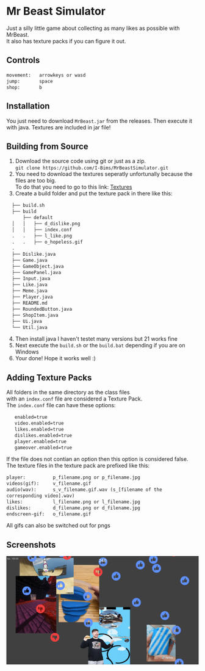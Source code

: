 # Mr Beast Simulator
Just a silly little game about collecting as many likes as possible with MrBeast.<br/>
It also has texture packs if you can figure it out.

## Controls
```
movement:   arrowkeys or wasd
jump:       space
shop:       b
```
## Installation
You just need to download `MrBeast.jar` from the releases. Then execute it with java. Textures are included in jar file!

## Building from Source
1. Download the source code using git or just as a zip.<br/>
`git clone https://github.com/I-Bims/MrBeastSimulator.git`
2. You need to download the textures seperatly unfortunally because the files are too big.<br/>
   To do that you need to go to this link: [Textures](https://drive.google.com/file/d/1FSBybNQ0Ml9k5qRybyvk65wR-m6pqJnL/view?usp=sharing)
3. Create a build folder and put the texture pack in there like this:

```
  ├── build.sh
  ├── build
      ├── default
  │   │   ├── d_dislike.png
  │   │   ├── index.conf
  .   .   ├── l_like.png
  .   .   ├── o_hopeless.gif
  .
  ├── Dislike.java
  ├── Game.java
  ├── GameObject.java
  ├── GamePanel.java
  ├── Input.java
  ├── Like.java
  ├── Meme.java
  ├── Player.java
  ├── README.md
  ├── RoundedButton.java
  ├── ShopItem.java
  ├── Ui.java
  └── Util.java
   ```
4. Then install java I haven't testet many versions but 21 works fine
5. Next execute the `build.sh` or the `build.bat` depending if you are on Windows
6. Your done! Hope it works well :)


## Adding Texture Packs
All folders in the same directory as the class files\
with an `index.conf` file are considered a Texture Pack.\
The `index.conf` file can have these options:
```
   enabled=true
   video.enabled=true
   likes.enabled=true
   dislikes.enabled=true
   player.enabled=true
   gameover.enabled=true
```
If the file does not contian an option then this option is considered false.\
The texture files in the texture pack are prefixed like this:
```
player:          p_filename.png or p_filename.jpg 
videos(gif):     v_filename.gif
audio(wav):      s_v_filename.gif.wav (s_[filename of the corresponding video].wav)
likes:           l_filename.png or l_filename.jpg
dislikes:        d_filename.png or d_filename.jpg
endscreen-gif:   o_filename.gif
```
All gifs can also be switched out for pngs

## Screenshots
![Screenshot](screenshots/2025-05-16-184723_hyprshot.png)


